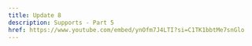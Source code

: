 ```yaml
---
title: Update 8
description: Supports - Part 5
href: https://www.youtube.com/embed/ynOfm7J4LTI?si=C1TK1bbtMe7snGlo
---
```

